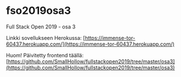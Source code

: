 # fso2019osa3
Full Stack Open 2019 - osa 3

Linkki sovellukseen Herokussa: [https://immense-tor-60437.herokuapp.com/](https://immense-tor-60437.herokuapp.com/)

Huom! Päivitetty frontend täällä:
[https://github.com/SmallHollow/fullstackopen2019/tree/master/osa3](https://github.com/SmallHollow/fullstackopen2019/tree/master/osa3)
